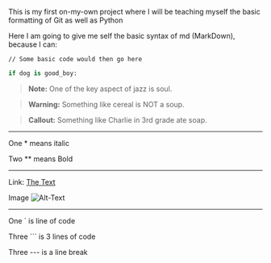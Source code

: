 This is my first on-my-own project where I will be teaching myself the basic 
formatting of Git as well as Python

Here I am going to give me self the basic syntax of md (MarkDown), because I can:

``` This is where a comment would go
// Some basic code would then go here
```

```python
if dog is good_boy:
```

> **Note:** 
> One of the key aspect of jazz is soul.

> **Warning:**
> Something like cereal is NOT a soup.


> **Callout:**
> Something like Charlie in 3rd grade ate soap.


---
One * means italic

Two ** means Bold

---
Link: [The Text](http://google.com)

Image ![Alt-Text](jpg)

---
One ` is line of code

Three ``` is 3 lines of code

Three --- is a line break


